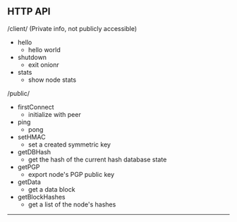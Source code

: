 HTTP API
------------------------------------------------
/client/ (Private info, not publicly accessible)

-   hello
    - hello world
-   shutdown
    - exit onionr
-   stats
    - show node stats

/public/

-   firstConnect
    - initialize with peer
-   ping
    - pong
-   setHMAC
    - set a created symmetric key 
-   getDBHash
    - get the hash of the current hash database state
-   getPGP
    - export node's PGP public key
-   getData
    - get a data block
-   getBlockHashes
    - get a list of the node's hashes
-------------------------------------------------
